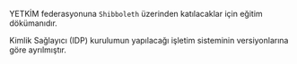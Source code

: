 

YETKİM federasyonuna `Shibboleth` üzerinden katılacaklar için eğitim dökümanıdır.

Kimlik Sağlayıcı (IDP) kurulumun yapılacağı işletim sisteminin versiyonlarına göre ayrılmıştır.




